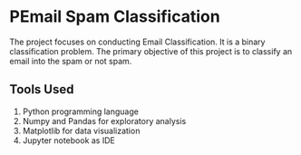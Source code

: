 # PEmail Spam Classification

The project focuses on conducting Email Classification. It is a binary classification problem. The primary objective of this project is to classify an email into the spam or not spam. 

## Tools Used

  1. Python programming language
  2. Numpy and Pandas for exploratory analysis
  3. Matplotlib for data visualization
  4. Jupyter notebook as IDE

